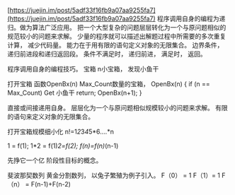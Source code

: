 [https://juejin.im/post/5adf33f16fb9a07aa9255fa7](https://juejin.im/post/5adf33f16fb9a07aa9255fa7)
程序调用自身的编程为递归。做为算法广泛应用。
把一个大型复杂的问题层层转化为一个与原问题相似的规范较小的问题来求解。
少量的程序就可以描述出解题过程中所需要的多次重复计算， 减少代码量。
能力在于用有限的语句定义对象的无限集合。
边界条件， 递归前进段和递归返回段。
条件不满足时， 递归前进， 满足时， 返回。

程序调用自身的编程技巧。
宝箱 n小宝箱， 发现小鱼干

打开宝箱 函数OpenBx(n) 
Max_Count数量的宝箱，
OpenBx(n) {
  if (n == Max_Count) Get 小鱼干 return;
  OpenBx(n+1);
}

直接或间接递用自身。
层层化为一个与原问题相似规模较小的问题来求解。
有限的语句来定义对象的无限集合。


打开宝箱规模细小化
n!=1*2*3*4*5*6....*n

1 = f(1);
1*2 = f(1)*2=f(2);
f(n)=f(n)*(n-1)

先挣它一个亿
阶段性目标的概念。

斐波那契数列 黄金分割数列， 以兔子繁殖为例子引入。
F（0） = 1 F（1）= 1 F（n） = F(n-1)+F(n-2)


